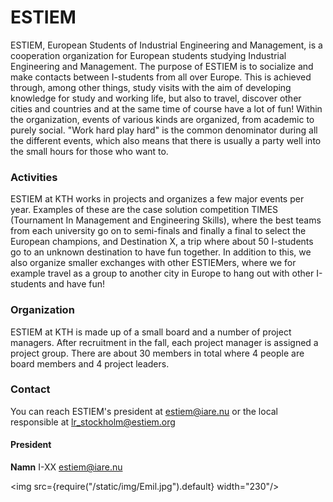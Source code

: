 # ESTIEM
ESTIEM, European Students of Industrial Engineering and Management, is a cooperation organization for European students studying Industrial Engineering and Management. The purpose of ESTIEM is to socialize and make contacts between I-students from all over Europe. This is achieved through, among other things, study visits with the aim of developing knowledge for study and working life, but also to travel, discover other cities and countries and at the same time of course have a lot of fun! Within the organization, events of various kinds are organized, from academic to purely social. "Work hard play hard" is the common denominator during all the different events, which also means that there is usually a party well into the small hours for those who want to.

### Activities
ESTIEM at KTH works in projects and organizes a few major events per year. Examples of these are the case solution competition TIMES (Tournament In Management and Engineering Skills), where the best teams from each university go on to semi-finals and finally a final to select the European champions, and Destination X, a trip where about 50 I-students go to an unknown destination to have fun together. In addition to this, we also organize smaller exchanges with other ESTIEMers, where we for example travel as a group to another city in Europe to hang out with other I-students and have fun!

### Organization
ESTIEM at KTH is made up of a small board and a number of project managers. After recruitment in the fall, each project manager is assigned a project group. There are about 30 members in total where 4 people are board members and 4 project leaders.

### Contact
You can reach ESTIEM's president at estiem@iare.nu or the local responsible at lr_stockholm@estiem.org

#### President
__Namn__ I-XX estiem@iare.nu

<img src={require("/static/img/Emil.jpg").default} width="230"/>